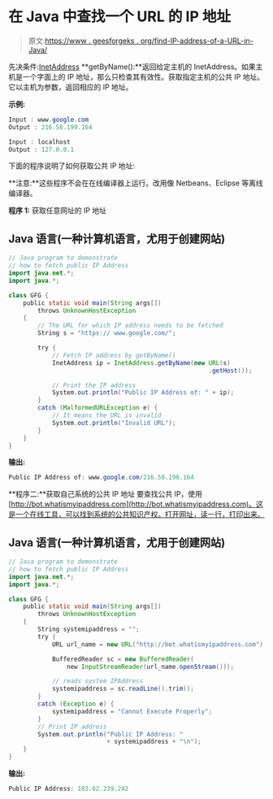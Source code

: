 # 在 Java 中查找一个 URL 的 IP 地址

> 原文:[https://www . geesforgeks . org/find-IP-address-of-a-URL-in-Java/](https://www.geeksforgeeks.org/finding-ip-address-of-a-url-in-java/)

先决条件:[InetAddress](https://www.geeksforgeeks.org/networking-class-in-java/)
**getByName():**返回给定主机的 InetAddress。如果主机是一个字面上的 IP 地址，那么只检查其有效性。获取指定主机的公共 IP 地址。它以主机为参数，返回相应的 IP 地址。

**示例:**

```java
Input : www.google.com
Output : 216.58.199.164

Input : localhost
Output : 127.0.0.1
```

下面的程序说明了如何获取公共 IP 地址:

**注意:**这些程序不会在在线编译器上运行。改用像 Netbeans、Eclipse 等离线编译器。

**程序 1:** 获取任意网址的 IP 地址

## Java 语言(一种计算机语言，尤用于创建网站)

```java
// Java program to demonstrate
// how to fetch public IP Address
import java.net.*;
import java.*;

class GFG {
    public static void main(String args[])
        throws UnknownHostException
    {
        // The URL for which IP address needs to be fetched
        String s = "https:// www.google.com/";

        try {
            // Fetch IP address by getByName()
            InetAddress ip = InetAddress.getByName(new URL(s)
                                                       .getHost());

            // Print the IP address
            System.out.println("Public IP Address of: " + ip);
        }
        catch (MalformedURLException e) {
            // It means the URL is invalid
            System.out.println("Invalid URL");
        }
    }
}
```

**输出:**

```java
Public IP Address of: www.google.com/216.58.196.164
```

**程序二:**获取自己系统的公共 IP 地址
要查找公共 IP，使用[http://bot.whatismyipaddress.com](http://bot.whatismyipaddress.com)。这是一个在线工具，可以找到系统的公共知识产权。打开网址，读一行，打印出来。

## Java 语言(一种计算机语言，尤用于创建网站)

```java
// Java program to demonstrate
// how to fetch public IP Address
import java.net.*;
import java.*;

class GFG {
    public static void main(String args[])
        throws UnknownHostException
    {
        String systemipaddress = "";
        try {
            URL url_name = new URL("http://bot.whatismyipaddress.com");

            BufferedReader sc = new BufferedReader(
                new InputStreamReader(url_name.openStream()));

            // reads system IPAddress
            systemipaddress = sc.readLine().trim();
        }
        catch (Exception e) {
            systemipaddress = "Cannot Execute Properly";
        }
        // Print IP address
        System.out.println("Public IP Address: "
                           + systemipaddress + "\n");
    }
}
```

**输出:**

```java
Public IP Address: 103.62.239.242
```